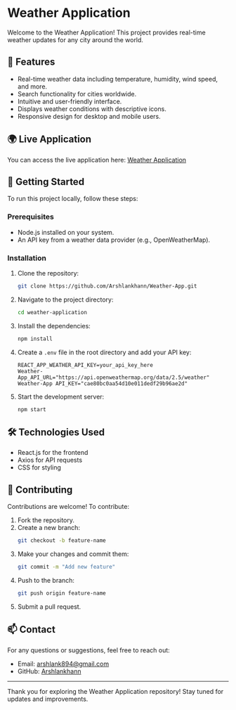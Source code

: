 # Weather Application

Welcome to the Weather Application! This project provides real-time weather updates for any city around the world.

## 🌟 Features
- Real-time weather data including temperature, humidity, wind speed, and more.
- Search functionality for cities worldwide.
- Intuitive and user-friendly interface.
- Displays weather conditions with descriptive icons.
- Responsive design for desktop and mobile users.

## 🌍 Live Application
You can access the live application here: [Weather Application](https://indianweatherapplication.netlify.app/)

## 🚀 Getting Started

To run this project locally, follow these steps:

### Prerequisites
- Node.js installed on your system.
- An API key from a weather data provider (e.g., OpenWeatherMap).

### Installation
1. Clone the repository:
   ```bash
   git clone https://github.com/Arshlankhann/Weather-App.git
   ```
2. Navigate to the project directory:
   ```bash
   cd weather-application
   ```
3. Install the dependencies:
   ```bash
   npm install
   ```
4. Create a `.env` file in the root directory and add your API key:
   ```env
   REACT_APP_WEATHER_API_KEY=your_api_key_here
   Weather-App_API_URL="https://api.openweathermap.org/data/2.5/weather"
   Weather-App API_KEY="cae80bc0aa54d10e011dedf29b96ae2d"
   ```
5. Start the development server:
   ```bash
   npm start
   ```

## 🛠️ Technologies Used
- React.js for the frontend
- Axios for API requests
- CSS for styling

## 🤝 Contributing
Contributions are welcome! To contribute:
1. Fork the repository.
2. Create a new branch:
   ```bash
   git checkout -b feature-name
   ```
3. Make your changes and commit them:
   ```bash
   git commit -m "Add new feature"
   ```
4. Push to the branch:
   ```bash
   git push origin feature-name
   ```
5. Submit a pull request.

## 📫 Contact
For any questions or suggestions, feel free to reach out:
- Email: arshlank894@gmail.com
- GitHub: [Arshlankhann](https://github.com/Arshlankhann)

---

Thank you for exploring the Weather Application repository! Stay tuned for updates and improvements.
